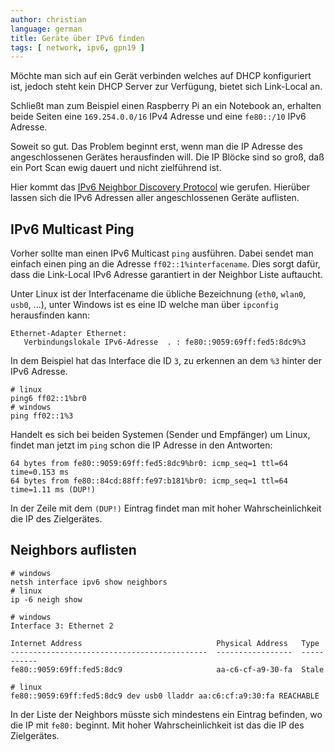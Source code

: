 ```yaml
---
author: christian
language: german
title: Geräte über IPv6 finden
tags: [ network, ipv6, gpn19 ]
---
```


Möchte man sich auf ein Gerät verbinden welches auf DHCP
konfiguriert ist, jedoch steht kein DHCP Server zur Verfügung, 
bietet sich Link-Local an.

Schließt man zum Beispiel einen Raspberry Pi an ein
Notebook an, erhalten beide Seiten eine
`169.254.0.0/16` IPv4 Adresse und eine `fe80::/10` IPv6 Adresse.

Soweit so gut. Das Problem beginnt erst, wenn man die IP Adresse
des angeschlossenen Gerätes herausfinden will. Die IP Blöcke sind
so groß, daß ein Port Scan ewig dauert und nicht zielführend ist.

Hier kommt das [IPv6 Neighbor Discovery Protocol](https://de.wikipedia.org/wiki/Neighbor_Discovery_Protocol)
wie gerufen. Hierüber lassen sich die IPv6 Adressen aller angeschlossenen
Geräte auflisten.

## IPv6 Multicast Ping

Vorher sollte man einen IPv6 Multicast `ping` ausführen.
Dabei sendet man einfach einen ping an die Adresse `ff02::1%interfacename`.
Dies sorgt dafür, dass die Link-Local IPv6 Adresse garantiert in der Neighbor
Liste auftaucht. 

Unter Linux ist der Interfacename die übliche Bezeichnung (`eth0`, `wlan0`, `usb0`, ...),
unter Windows ist es eine ID welche man über `ipconfig` herausfinden kann:

```
Ethernet-Adapter Ethernet:
   Verbindungslokale IPv6-Adresse  . : fe80::9059:69ff:fed5:8dc9%3
```

In dem Beispiel hat das Interface die ID `3`, zu erkennen an dem `%3` hinter der
IPv6 Adresse.

```
# linux
ping6 ff02::1%br0
# windows
ping ff02::1%3
```

Handelt es sich bei beiden Systemen (Sender und Empfänger) um Linux, findet man
jetzt im `ping` schon die IP Adresse in den Antworten:

```
64 bytes from fe80::9059:69ff:fed5:8dc9%br0: icmp_seq=1 ttl=64 time=0.153 ms
64 bytes from fe80::84cd:88ff:fe97:b181%br0: icmp_seq=1 ttl=64 time=1.11 ms (DUP!)
```

In der Zeile mit dem `(DUP!)` Eintrag findet man mit hoher
Wahrscheinlichkeit die IP des Zielgerätes.

## Neighbors auflisten

```
# windows
netsh interface ipv6 show neighbors
# linux
ip -6 neigh show
```

```
# windows
Interface 3: Ethernet 2

Internet Address                              Physical Address   Type
--------------------------------------------  -----------------  -----------
fe80::9059:69ff:fed5:8dc9                     aa-c6-cf-a9-30-fa  Stale

# linux
fe80::9059:69ff:fed5:8dc9 dev usb0 lladdr aa:c6:cf:a9:30:fa REACHABLE
```

In der Liste der Neighbors müsste sich mindestens ein Eintrag
befinden, wo die IP mit `fe80:` beginnt. Mit hoher Wahrscheinlichkeit
ist das die IP des Zielgerätes.
